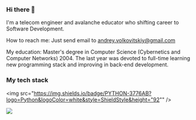### Hi there 👋
I'm a telecom engineer and avalanche educator who shifting career to Software Development.

How to reach me: Just send email to andrey.volkovitskiy@gmail.com

My education: Master's degree in Computer Science (Cybernetics and Computer Networks) 2004.
The last year was devoted to full-time learning new programming stack and improving in back-end development.


### My tech stack
<img src="https://img.shields.io/badge/PYTHON-3776AB?logo=Python&logoColor=white&style=ShieldStyle&height="92"" />


<img src="https://github-readme-stats.vercel.app/api?username=Andrey-Volkovitskiy&show_icons=true"/>

<!--
**Andrey-Volkovitskiy/Andrey-Volkovitskiy** is a ✨ _special_ ✨ repository because its `README.md` (this file) appears on your GitHub profile.

Here are some ideas to get you started:

- 🔭 I’m currently working on ...
- 🌱 I’m currently learning ...
- 👯 I’m looking to collaborate on ...
- 🤔 I’m looking for help with ...
- 💬 Ask me about ...
- 📫 How to reach me: ...
- 😄 Pronouns: ...
- ⚡ Fun fact: ...
-->
